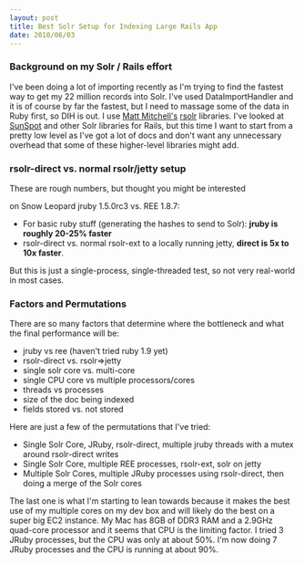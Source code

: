 ```yaml
---
layout: post
title: Best Solr Setup for Indexing Large Rails App
date: 2010/06/03
---
```


### Background on my Solr / Rails effort
I've been doing a lot of importing recently as I'm trying to find the fastest way to get my 22 million records into Solr. 
I've used DataImportHandler and it is of course by far the fastest, but I need to massage some of the data in Ruby first, so DIH is out.
I use [Matt Mitchell's](http://github.com/mwmitchell) [rsolr](http://github.com/mwmitchell/rsolr) libraries. 
I've looked at [SunSpot](http://outoftime.github.com/sunspot/) and other Solr libraries for Rails, but this time I want to start
from a pretty low level as I've got a lot of docs and don't want any unnecessary overhead that some of these higher-level libraries
might add.


### rsolr-direct vs. normal rsolr/jetty setup

These are rough numbers, but thought you might be interested

on Snow Leopard jruby 1.5.0rc3 vs. REE 1.8.7:

- For basic ruby stuff (generating the hashes to send to Solr): <b>jruby is roughly 20-25% faster</b>
- rsolr-direct vs. normal rsolr-ext to a locally running jetty, <b>direct is 5x to 10x faster</b>.

But this is just a single-process, single-threaded test, so not very real-world in most cases.

### Factors and Permutations
There are so many factors that determine where the bottleneck and what the final performance will be:

- jruby vs ree (haven't tried ruby 1.9 yet)
- rsolr-direct vs. rsolr=>jetty
- single solr core vs. multi-core
- single CPU core vs multiple processors/cores
- threads vs processes
- size of the doc being indexed
- fields stored vs. not stored

Here are just a few of the permutations that I've tried:

- Single Solr Core, JRuby, rsolr-direct, multiple jruby threads with a mutex around rsolr-direct writes
- Single Solr Core, multiple REE processes, rsolr-ext, solr on jetty
- Multiple Solr Cores, multiple JRuby processes using rsolr-direct, then doing a merge of the Solr cores

The last one is what I'm starting to lean towards because it makes the best use of my multiple cores on my dev box and will likely do the best on a super big EC2 instance. My Mac has 8GB of DDR3 RAM and a 2.9GHz quad-core processor and it seems that CPU is the limiting factor. I tried 3 JRuby processes, but the CPU was only at about 50%. I'm now doing 7 JRuby processes and the CPU is running at about 90%.

